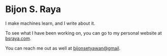 # Bijon S. Raya

I make machines learn, and I write about it.

To see what I have been working on, you can go to my personal website at [bsraya.com](https://bsraya.com).

You can reach me out as well at [bijonsetyawan@gmail]("mailto:bijonsetyawan@gmail.com").